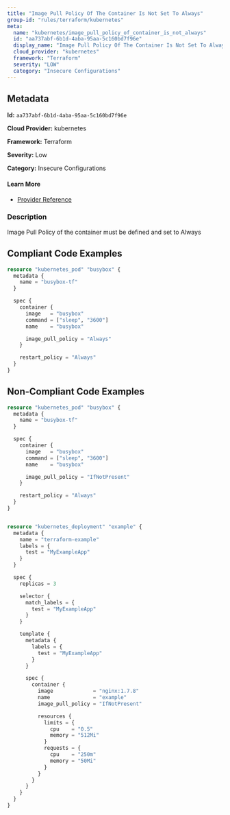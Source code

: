 ```yaml
---
title: "Image Pull Policy Of The Container Is Not Set To Always"
group-id: "rules/terraform/kubernetes"
meta:
  name: "kubernetes/image_pull_policy_of_container_is_not_always"
  id: "aa737abf-6b1d-4aba-95aa-5c160bd7f96e"
  display_name: "Image Pull Policy Of The Container Is Not Set To Always"
  cloud_provider: "kubernetes"
  framework: "Terraform"
  severity: "LOW"
  category: "Insecure Configurations"
---
```

## Metadata

**Id:** `aa737abf-6b1d-4aba-95aa-5c160bd7f96e`

**Cloud Provider:** kubernetes

**Framework:** Terraform

**Severity:** Low

**Category:** Insecure Configurations

#### Learn More

 - [Provider Reference](https://registry.terraform.io/providers/hashicorp/kubernetes/latest/docs/resources/pod#image_pull_policy)

### Description

 Image Pull Policy of the container must be defined and set to Always


## Compliant Code Examples
```terraform
resource "kubernetes_pod" "busybox" {
  metadata {
    name = "busybox-tf"
  }

  spec {
    container {
      image   = "busybox"
      command = ["sleep", "3600"]
      name    = "busybox"

      image_pull_policy = "Always"
    }

    restart_policy = "Always"
  }
}

```
## Non-Compliant Code Examples
```terraform
resource "kubernetes_pod" "busybox" {
  metadata {
    name = "busybox-tf"
  }

  spec {
    container {
      image   = "busybox"
      command = ["sleep", "3600"]
      name    = "busybox"

      image_pull_policy = "IfNotPresent"
    }

    restart_policy = "Always"
  }
}

```

```terraform

resource "kubernetes_deployment" "example" {
  metadata {
    name = "terraform-example"
    labels = {
      test = "MyExampleApp"
    }
  }

  spec {
    replicas = 3

    selector {
      match_labels = {
        test = "MyExampleApp"
      }
    }

    template {
      metadata {
        labels = {
          test = "MyExampleApp"
        }
      }

      spec {
        container {
          image             = "nginx:1.7.8"
          name              = "example"
          image_pull_policy = "IfNotPresent"

          resources {
            limits = {
              cpu    = "0.5"
              memory = "512Mi"
            }
            requests = {
              cpu    = "250m"
              memory = "50Mi"
            }
          }
        }
      }
    }
  }
}

```